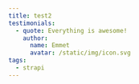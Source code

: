 ```yaml
---
title: test2
testimonials:
  - quote: Everything is awesome!
    author:
      name: Emmet
      avatar: /static/img/icon.svg
tags:
  - strapi
---
```

